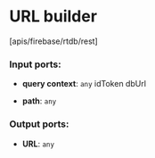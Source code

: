 # URL builder

[apis/firebase/rtdb/rest]

### Input ports:

* __query context__: `any`
    idToken
    dbUrl



* __path__: `any`


### Output ports:

* __URL__: `any`


